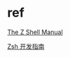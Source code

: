 # ref

[The Z Shell Manual](https://zsh.sourceforge.io/Doc/Release/)

[Zsh 开发指南](https://github.com/goreliu/zshguide)
